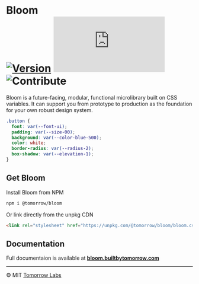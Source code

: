 # Bloom <br/> [![Version][npm-badge]][npm-package] ![Size][size-badge] ![Contribute][prs-badge]

Bloom is a future-facing, modular, functional microlibrary built on CSS variables. It can support you from prototype to production as the foundation for your own robust design system.

```css
.button {
  font: var(--font-ui);
  padding: var(--size-00);
  background: var(--color-blue-500);
  color: white;
  border-radius: var(--radius-2);
  box-shadow: var(--elevation-1);
}
```

## Get Bloom

Install Bloom from NPM

```sh
npm i @tomorrow/bloom
```

Or link directly from the unpkg CDN

```html
<link rel="stylesheet" href="https://unpkg.com/@tomorrow/bloom/bloom.css" />
```

## Documentation

Full documentaion is available at **[bloom.builtbytomorrow.com][bloom]**

---

&copy; MIT [Tomorrow Labs][tomorrow]

<!-- Badges -->

[npm-badge]: https://img.shields.io/npm/v/@tomorrow/bloom.svg?style=flat
[size-badge]: https://img.badgesize.io/https://unpkg.com/@tomorrow/bloom/bloom.css?compression=gzip&label=size
[prs-badge]: https://img.shields.io/badge/PRs-welcome-brightgreen.svg

<!-- URLs -->

[bloom]: https://bloom.builtbytomorrow.com
[npm-package]: https://www.npmjs.com/package/@tomorrow/bloom
[tomorrow]: https://www.builtbytomorrow.com
